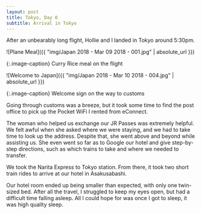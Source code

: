 ```yaml
---
layout: post
title: Tokyo, Day 0
subtitle: Arrival in Tokyo
---
```


After an unbearably long flight, Hollie and I landed in Tokyo around 5:30pm.

![Plane Meal]({{ "img/Japan 2018 - Mar 09 2018 - 001.jpg" | absolute_url }})

{:.image-caption}
Curry Rice meal on the flight

![Welcome to Japan]({{ "img/Japan 2018 - Mar 10 2018 - 004.jpg" | absolute_url }})

{:.image-caption}
Welcome sign on the way to customs

Going through customs was a breeze, but it took some time to find the post office to pick up the Pocket WiFi I rented from eConnect.

The woman who helped us exchange our JR Passes was extremely helpful. We felt awful when she asked where we were staying, and we had to take time to look up the address. Despite that, she went above and beyond while assisting us. She even went so far as to Google our hotel and give step-by-step directions, such as which trains to take and where we needed to transfer.

We took the Narita Express to Tokyo station. From there, it took two short train rides to arrive at our hotel in Asakusabashi. 

Our hotel room ended up being smaller than expected, with only one twin-sized bed. After all the travel, I struggled to keep my eyes open, but had a difficult time falling asleep. All I could hope for was once I got to sleep, it was high quality sleep.